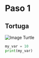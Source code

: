 # Paso 1
## Tortuga
![Image Turtle](https://www.fisheries.noaa.gov/s3/styles/original/s3/dam-migration/640x427-hawksbill-turtle.png?itok=4legGRwl)

``` python
my_var = 10
print(my_var)
```
